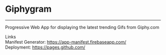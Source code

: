 # Giphygram

---

Progressive Web App for displaying the latest trending Gifs from Giphy.com

Links</br>
Manifest Generator: https://app-manifest.firebaseapp.com/ </br>
Deployment: https://pages.github.com/